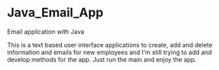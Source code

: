 # Java_Email_App
Email application with Java

This is a text based user interface applications to create, add and delete information and emails for new employees and I'm still trying to add and develop methods for the app.
Just run the main and enjoy the app.
